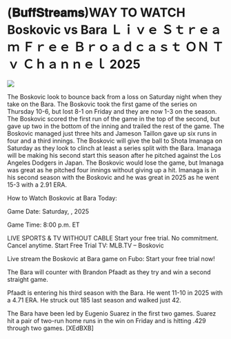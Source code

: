 # (𝐁𝐮𝐟𝐟𝐒𝐭𝐫𝐞𝐚𝐦𝐬)WAY TO WATCH Boskovic vs Bara Ｌｉｖｅ Ｓｔｒｅａｍ Ｆｒｅｅ Ｂｒｏａｄｃａｓｔ ＯＮ Ｔｖ Ｃｈａｎｎｅｌ  2025  
  
  
[![](https://i.imgur.com/qSNzIqt.png)](https://movie.rssnews.media/GkrAyIXN.php)  
  
The Boskovic look to bounce back from a loss on Saturday night when they take on the Bara. The Boskovic took the first game of the series on Thursday 10-6, but lost 8-1 on Friday and they are now 1-3 on the season. The Boskovic scored the first run of the game in the top of the second, but gave up two in the bottom of the inning and trailed the rest of the game. The Boskovic managed just three hits and Jameson Taillon gave up six runs in four and a third innings. The Boskovic will give the ball to Shota Imanaga on Saturday as they look to clinch at least a series split with the Bara. Imanaga will be making his second start this season after he pitched against the Los Angeles Dodgers in Japan. The Boskovic would lose the game, but Imanaga was great as he pitched four innings without giving up a hit. Imanaga is in his second season with the Boskovic and he was great in 2025 as he went 15-3 with a 2.91 ERA.

How to Watch Boskovic at Bara Today:

Game Date: Saturday, , 2025

Game Time: 8:00 p.m. ET

LIVE SPORTS & TV WITHOUT CABLE
Start your free trial. No commitment. Cancel anytime.
Start Free Trial
TV: MLB.TV – Boskovic

Live stream the Boskovic at Bara game on Fubo: Start your free trial now!

The Bara will counter with Brandon Pfaadt as they try and win a second straight game.

Pfaadt is entering his third season with the Bara. He went 11-10 in 2025 with a 4.71 ERA. He struck out 185 last season and walked just 42.

The Bara have been led by Eugenio Suarez in the first two games. Suarez hit a pair of two-run home runs in the win on Friday and is hitting .429 through two games. [XEdBXB]
